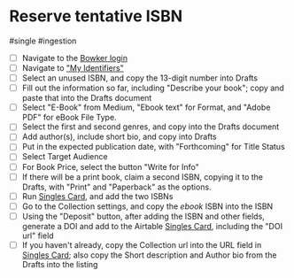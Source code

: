 # Reserve tentative ISBN

#single #ingestion

- [ ] Navigate to the [Bowker login](https://www.myidentifiers.com/myid_sign_in?destination=)
- [ ] Navigate to ["My Identifiers"](https://www.myidentifiers.com/isbn_dashboard)
- [ ] Select an unused ISBN, and copy the 13-digit number into Drafts
- [ ] Fill out the information so far, including "Describe your book"; copy and paste that into the Drafts document
- [ ] Select "E-Book" from Medium, "Ebook text" for Format, and "Adobe PDF" for eBook File Type.
- [ ] Select the first and second genres, and copy into the Drafts document
- [ ] Add author(s), include short bio, and copy into Drafts
- [ ] Put in the expected publication date, with "Forthcoming" for Title Status
- [ ] Select Target Audience
- [ ] For Book Price, select the button "Write for Info"
- [ ] If there will be a print book, claim a second ISBN, copying it to the Drafts, with "Print" and "Paperback" as the options.
- [ ] Run [Singles Card](shortcuts://run-shortcut?name=Singles%20Card), and add the two ISBNs
- [ ] Go to the Collection settings, and copy the *ebook* ISBN into the ISBN
- [ ] Using the "Deposit" button, after adding the ISBN and other fields, generate a DOI and add to the Airtable [Singles Card](shortcuts://run-shortcut?name=Singles%20Card), including the "DOI url" field
- [ ] If you haven't already, copy the Collection url into the URL field in [Singles Card](shortcuts://run-shortcut?name=Singles%20Card); also copy the Short description and Author bio from the Drafts into the listing 